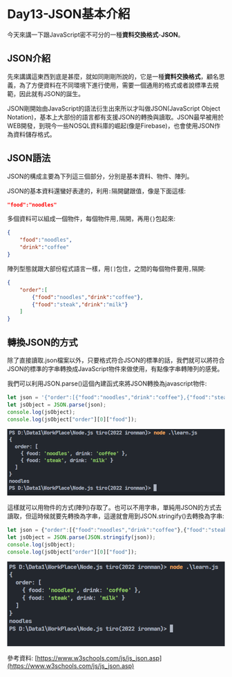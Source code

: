 # Day13-JSON基本介紹

今天來講一下跟JavaScript密不可分的一種**資料交換格式**-**JSON**。

## JSON介紹

先來講講這東西到底是甚麼，就如同剛剛所說的，它是一種**資料交換格式**，顧名思義，為了方便資料在不同環境下進行使用，需要一個通用的格式或者說標準去規範，因此就有JSON的誕生。

JSON剛開始由JavaScript的語法衍生出來所以才叫做JSON(JavaScript Object Notation)，基本上大部份的語言都有支援JSON的轉換與讀取。JSON最早被用於WEB開發，到現今一些NOSQL資料庫的崛起(像是Firebase)，也會使用JSON作為資料儲存格式。

## JSON語法

JSON的構成主要為下列這三個部分，分別是基本資料、物件、陣列。

JSON的基本資料還蠻好表達的，利用`:`隔開鍵跟值，像是下面這樣:

```JSON
"food":"noodles"
```

多個資料可以組成一個物件，每個物件用`,`隔開，再用`{}`包起來:

```JSON
{
    "food":"noodles",
    "drink":"coffee"
}
```

陣列型態就跟大部份程式語言一樣，用`[]`包住，之間的每個物件要用`,`隔開:

```JSON
{
    "order":[
        {"food":"noodles","drink":"coffee"},
        {"food":"steak","drink":"milk"}
    ]
}
```

## 轉換JSON的方式

除了直接讀取.json檔案以外，只要格式符合JSON的標準的話，我們就可以將符合JSON的標準的字串轉換成JavaScript物件來做使用，有點像字串轉陣列的感覺。

我們可以利用JSON.parse()這個內建函式來將JSON轉換為javascript物件:

```javascript
let json = '{"order":[{"food":"noodles","drink":"coffee"},{"food":"steak","drink":"milk"}]}';
let jsObject = JSON.parse(json);
console.log(jsObject);
console.log(jsObject["order"][0]["food"]);
```

![Day13-01](./img/Day13/01.png)

這樣就可以用物件的方式(陣列)存取了。也可以不用字串，單純用JSON的方式去讀取，但這時候就要先轉換為字串，這邊就會用到JSON.stringify()去轉換為字串:

```javascript
let json = {"order":[{"food":"noodles","drink":"coffee"},{"food":"steak","drink":"milk"}]};
let jsObject = JSON.parse(JSON.stringify(json));
console.log(jsObject);
console.log(jsObject["order"][0]["food"]);
```

![Day13-02](./img/Day13/02.png)

參考資料: [https://www.w3schools.com/js/js_json.asp](https://www.w3schools.com/js/js_json.asp)